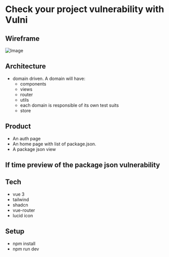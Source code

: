 # Check your project vulnerability with Vulni

## Wireframe

![Image](https://github.com/user-attachments/assets/0ae0491b-f9da-4fe8-9515-40e375dc9719)

## Architecture

- domain driven. A domain will have:
    - components
    - views
    - router
    - utils
    - each domain is responsible of its own test suits
    - store


## Product

- An auth page
- An home page with list of package.json.
- A package json view

## If time preview of the package json vulnerability

## Tech

- vue 3
- tailwind
- shadcn
- vue-router
- lucid icon

## Setup

- npm install
- npm run dev
